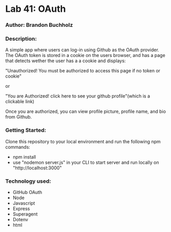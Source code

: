 # Lab 41: OAuth

### Author: Brandon Buchholz

### Description:
A simple app where users can log-in using Github as the OAuth provider. The OAuth token is stored in a cookie on the users browser, and has a page that detects wether the user has a a cookie and displays:

"Unauthorized! 
You must be authorized to access this page if no token or cookie"

or 

"You are Authorized!
click here to see your github profile"(which is a clickable link)

Once you are authorized, you can view profile picture, profile name, and bio from Github.

### Getting Started:
Clone this repository to your local environment and run the following npm commands:
* npm install
* use "nodemon server.js" in your CLI to start server and run locally on "http://localhost:3000"

### Technology used:
* GitHub OAuth
* Node
* Javascript
* Express
* Superagent
* Dotenv
* html



